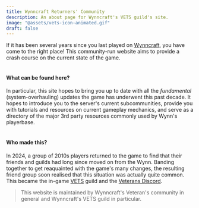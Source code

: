 ```yaml
---
title: Wynncraft Returners' Community
description: An about page for Wynncraft's VETS guild's site.
image: "@assets/vets-icon-animated.gif"
draft: false
---
```

If it has been several years since you last played on [Wynncraft](https://wynncraft.com), you have come to the right place! This community-run website aims to provide a crash course on the current state of the game.
<br><br>
#### What can be found here?
In particular, this site hopes to bring you up to date with all the *fundamental* (system-overhauling) updates the game has underwent this past decade. It hopes to introduce you to the server's current subcommunities, provide you with tutorials and resources on current gameplay mechanics, and serve as a directory of the major 3rd party resources commonly used by Wynn's playerbase.
<br><br>
#### Who made this?
In 2024, a group of 2010s players returned to the game to find that their friends and guilds had long since moved on from the Wynn. Banding together to get reaquainted with the game's many changes, the resulting friend group soon realised that this situation was actually quite common. This became the in-game [VETS](https://wynncraft.com/stats/guild/Returners) guild and the [Veterans Discord](https://discord.gg/GqkSC42dve).

> This website is maintained by Wynncraft's Veteran's community in general and Wynncraft's VETS guild in particular.